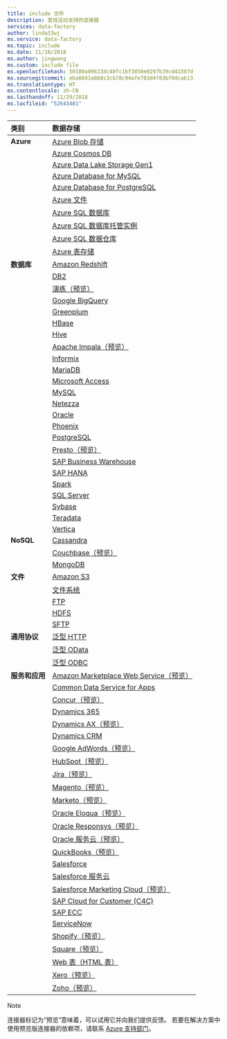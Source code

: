 ```yaml
---
title: include 文件
description: 查找活动支持的连接器
services: data-factory
author: linda33wj
ms.service: data-factory
ms.topic: include
ms.date: 11/28/2018
ms.author: jingwang
ms.custom: include file
ms.openlocfilehash: 50180a89633dc40fc1bf3850e0297b39cd41507d
ms.sourcegitcommit: eba6841a8b8c3cb78c94afe703d4f83bf0dcab13
ms.translationtype: HT
ms.contentlocale: zh-CN
ms.lasthandoff: 11/29/2018
ms.locfileid: "52643401"
---
```

| 类别 | 数据存储 |
|:--- |:--- |
| **Azure** |[Azure Blob 存储](../articles/data-factory/connector-azure-blob-storage.md) |
| &nbsp; |[Azure Cosmos DB](../articles/data-factory/connector-azure-cosmos-db.md) |
| &nbsp; |[Azure Data Lake Storage Gen1](../articles/data-factory/connector-azure-data-lake-store.md) |
| &nbsp; |[Azure Database for MySQL](../articles/data-factory/connector-azure-database-for-mysql.md) |
| &nbsp; |[Azure Database for PostgreSQL](../articles/data-factory/connector-azure-database-for-postgresql.md) |
| &nbsp; |[Azure 文件](../articles/data-factory/connector-azure-file-storage.md) |
| &nbsp; |[Azure SQL 数据库](../articles/data-factory/connector-azure-sql-database.md) |
| &nbsp; |[Azure SQL 数据库托管实例](../articles/data-factory/connector-azure-sql-database-managed-insance.md) |
| &nbsp; |[Azure SQL 数据仓库](../articles/data-factory/connector-azure-sql-data-warehouse.md) |
| &nbsp; |[Azure 表存储](../articles/data-factory/connector-azure-table-storage.md) |
| **数据库** |[Amazon Redshift](../articles/data-factory/connector-amazon-redshift.md) |
| &nbsp; |[DB2](../articles/data-factory/connector-db2.md) |
| &nbsp; |[演练（预览）](../articles/data-factory/connector-drill.md) |
| &nbsp; |[Google BigQuery](../articles/data-factory/connector-google-bigquery.md) |
| &nbsp; |[Greenplum](../articles/data-factory/connector-greenplum.md) |
| &nbsp; |[HBase](../articles/data-factory/connector-hbase.md) |
| &nbsp; |[Hive](../articles/data-factory/connector-hive.md) |
| &nbsp; |[Apache Impala（预览）](../articles/data-factory/connector-impala.md) |
| &nbsp; |[Informix](../articles/data-factory/connector-odbc.md#ibm-informix-source) 
| &nbsp; |[MariaDB](../articles/data-factory/connector-mariadb.md) |
| &nbsp; |[Microsoft Access](../articles/data-factory/connector-odbc.md#microsoft-access-source) |
| &nbsp; |[MySQL](../articles/data-factory/connector-mysql.md) |
| &nbsp; |[Netezza](../articles/data-factory/connector-netezza.md) |
| &nbsp; |[Oracle](../articles/data-factory/connector-oracle.md) |
| &nbsp; |[Phoenix](../articles/data-factory/connector-phoenix.md) |
| &nbsp; |[PostgreSQL](../articles/data-factory/connector-postgresql.md) 
| &nbsp; |[Presto（预览）](../articles/data-factory/connector-presto.md) |
| &nbsp; |[SAP Business Warehouse](../articles/data-factory/connector-sap-business-warehouse.md) |
| &nbsp; |[SAP HANA](../articles/data-factory/connector-sap-hana.md) |
| &nbsp; |[Spark](../articles/data-factory/connector-spark.md) |
| &nbsp; |[SQL Server](../articles/data-factory/connector-sql-server.md) |
| &nbsp; |[Sybase](../articles/data-factory/connector-sybase.md) |
| &nbsp; |[Teradata](../articles/data-factory/connector-teradata.md) |
| &nbsp; |[Vertica](../articles/data-factory/connector-vertica.md) |
| **NoSQL** |[Cassandra](../articles/data-factory/connector-cassandra.md) |
| &nbsp; |[Couchbase（预览）](../articles/data-factory/connector-couchbase.md) |
| &nbsp; |[MongoDB](../articles/data-factory/connector-mongodb.md) |
| **文件** |[Amazon S3](../articles/data-factory/connector-amazon-simple-storage-service.md) |
| &nbsp; |[文件系统](../articles/data-factory/connector-file-system.md) |
| &nbsp; |[FTP](../articles/data-factory/connector-ftp.md) |
| &nbsp; |[HDFS](../articles/data-factory/connector-hdfs.md) |
| &nbsp; |[SFTP](../articles/data-factory/connector-sftp.md) |
| **通用协议** |[泛型 HTTP](../articles/data-factory/connector-http.md) |
| &nbsp; |[泛型 OData](../articles/data-factory/connector-odata.md) |
| &nbsp; |[泛型 ODBC](../articles/data-factory/connector-odbc.md) |
| **服务和应用** |[Amazon Marketplace Web Service（预览）](../articles/data-factory/connector-amazon-marketplace-web-service.md) |
| &nbsp; |[Common Data Service for Apps](../articles/data-factory/connector-dynamics-crm-office-365.md) |✓
| &nbsp; |[Concur（预览）](../articles/data-factory/connector-concur.md) |
| &nbsp; |[Dynamics 365](../articles/data-factory/connector-dynamics-crm-office-365.md) |
| &nbsp; |[Dynamics AX（预览）](../articles/data-factory/connector-dynamics-ax.md) |
| &nbsp; |[Dynamics CRM](../articles/data-factory/connector-dynamics-crm-office-365.md) |
| &nbsp; |[Google AdWords（预览）](../articles/data-factory/connector-google-adwords.md) |
| &nbsp; |[HubSpot（预览）](../articles/data-factory/connector-hubspot.md) |
| &nbsp; |[Jira（预览）](../articles/data-factory/connector-jira.md) |
| &nbsp; |[Magento（预览）](../articles/data-factory/connector-magento.md) |
| &nbsp; |[Marketo（预览）](../articles/data-factory/connector-marketo.md) |
| &nbsp; |[Oracle Eloqua（预览）](../articles/data-factory/connector-oracle-eloqua.md) |
| &nbsp; |[Oracle Responsys（预览）](../articles/data-factory/connector-oracle-responsys.md) |
| &nbsp; |[Oracle 服务云（预览）](../articles/data-factory/connector-oracle-service-cloud.md) || &nbsp; |[Paypal（预览）](../articles/data-factory/connector-paypal.md) |
| &nbsp; |[QuickBooks（预览）](../articles/data-factory/connector-quickbooks.md) |
| &nbsp; |[Salesforce](../articles/data-factory/connector-salesforce.md) |
| &nbsp; |[Salesforce 服务云](../articles/data-factory/connector-salesforce.md) |
| &nbsp; |[Salesforce Marketing Cloud（预览）](../articles/data-factory/connector-salesforce-marketing-cloud.md) |
| &nbsp; |[SAP Cloud for Customer (C4C)](../articles/data-factory/connector-sap-cloud-for-customer.md) |
| &nbsp; |[SAP ECC](../articles/data-factory/connector-sap-ecc.md) |
| &nbsp; |[ServiceNow](../articles/data-factory/connector-servicenow.md) |
| &nbsp; |[Shopify（预览）](../articles/data-factory/connector-shopify.md) |
| &nbsp; |[Square（预览）](../articles/data-factory/connector-square.md) |
| &nbsp; |[Web 表（HTML 表）](../articles/data-factory/connector-web-table.md) 
| &nbsp; |[Xero（预览）](../articles/data-factory/connector-xero.md) |
| &nbsp; |[Zoho（预览）](../articles/data-factory/connector-zoho.md) |

> [!NOTE]
> 连接器标记为“预览”意味着，可以试用它并向我们提供反馈。 若要在解决方案中使用预览版连接器的依赖项，请联系 [Azure 支持部门](https://azure.microsoft.com/support/)。